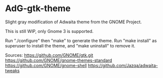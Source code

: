 # AdG-gtk-theme
Slight gray modification of Adwaita theme from the GNOME Project.

This is still WIP, only Gnome 3 is supported.

Run "./configure" then "make" to generate the theme. Run "make install" as superuser to install the theme, and "make uninstall" to remove it.

Sources:
https://github.com/GNOME/gtk.git
https://github.com/GNOME/gnome-themes-standard
https://github.com/GNOME/gnome-shell
https://github.com/Jazqa/adwaita-tweaks
